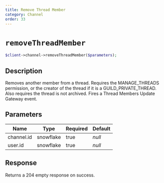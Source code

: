 ```yaml
---
title: Remove Thread Member
category: Channel
order: 33
---
```


# `removeThreadMember`

```php
$client->channel->removeThreadMember($parameters);
```

## Description

Removes another member from a thread. Requires the MANAGE_THREADS permission, or the creator of the thread if it is a GUILD_PRIVATE_THREAD. Also requires the thread is not archived.  Fires a Thread Members Update Gateway event.

## Parameters


Name | Type | Required | Default
--- | --- | --- | ---
channel.id | snowflake | true | *null*
user.id | snowflake | true | *null*

## Response

Returns a 204 empty response on success.

